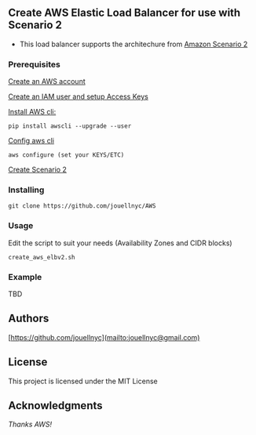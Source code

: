 ## Create AWS Elastic Load Balancer for use with  Scenario 2
- This load balancer supports the architechure from [Amazon Scenario 2](https://docs.aws.amazon.com/vpc/latest/userguide/VPC_Scenario2.html)

### Prerequisites
[Create an AWS account](https://aws.amazon.com)

[Create an IAM user and setup Access Keys](https://docs.aws.amazon.com/IAM/latest/UserGuide/id_users_create.html#id_users_create_cliwpsapi)

[Install AWS cli:](https://docs.aws.amazon.com/cli/latest/userguide/installing.html)
```
pip install awscli --upgrade --user
```
[Config aws cli](https://docs.aws.amazon.com/cli/latest/userguide/cli-chap-getting-started.html)
```
aws configure (set your KEYS/ETC)

```
[Create Scenario 2](https://github.com/jouellnyc/AWS/tree/master/create_aws_vpc2)

### Installing
```
git clone https://github.com/jouellnyc/AWS
```

### Usage
Edit the script to suit your needs (Availability Zones and CIDR blocks) 
 <br />
```
create_aws_elbv2.sh
```

### Example 
TBD

## Authors
[https://github.com/jouellnyc](mailto:jouellnyc@gmail.com)

## License
This project is licensed under the MIT License

## Acknowledgments
*Thanks AWS!*
